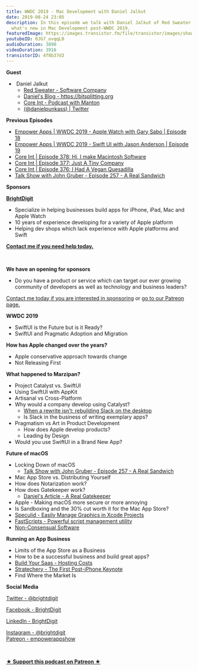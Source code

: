 ```yaml
---
title: WWDC 2019 - Mac Development with Daniel Jalkut
date: 2019-08-24 23:05
description: In this episode we talk with Daniel Jalkut of Red Sweater Software about
  what's new in Mac Development post-WWDC 2019.
featuredImage: https://images.transistor.fm/file/transistor/images/show/122/full_1533929410-artwork.jpg
youtubeID: 0JG7_ovqqL0
audioDuration: 3890
videoDuration: 3916
transistorID: 4f8b37d3
---
```

<p><b>Guest</b></p><ul><li> Daniel Jalkut<ul>
<li><a href="https://red-sweater.com">Red Sweater - Software Company</a></li>
<li><a href="https://bitsplitting.org">Daniel's Blog - https://bitsplitting.org</a></li>
<li><a href="https://coreint.org">Core Int - Podcast with Manton</a></li>
<li><a href="https://twitter.com/danielpunkass">(@danielpunkass) | Twitter</a></li>
</ul>
</li></ul><p><b>Previous Episodes</b></p><ul>
<li><a href="https://share.transistor.fm/s/3d4c7634?preview=true">Empower Apps | WWDC 2019 - Apple Watch with Gary Sabo | Episode 18</a></li>
<li><a href="https://share.transistor.fm/s/03051561">Empower Apps | WWDC 2019 - Swift UI with Jason Anderson | Episode 19</a></li>
<li><a href="https://coreint.org/2019/06/episode-378-hi-i-make-macintosh-software/">Core Int | Episode 378: Hi, I make Macintosh Software</a></li>
<li><a href="https://coreint.org/2019/06/episode-377-just-a-tiny-company/">Core Int | Episode 377: Just A Tiny Company</a></li>
<li><a href="https://coreint.org/2019/06/episode-376-i-had-a-vegan-quesadilla/">Core Int | Episode 376: I Had A Vegan Quesadilla</a></li>
<li><a href="https://daringfireball.net/thetalkshow/2019/07/23/ep-257">Talk Show with John Gruber - Episode 257 - A Real Sandwich</a></li>
</ul><p><b>Sponsors</b></p><p><a href="https://brightdigit.com"><strong>BrightDigit</strong></a></p><ul>
<li>Specialize in helping businesses build apps for iPhone, iPad, Mac and Apple Watch</li>
<li>10 years of experience developing for a variety of Apple platform</li>
<li>Helping dev shops which lack experience with Apple platforms and Swift</li>
</ul><p><a href="https://brightdigit.com/contact/"><strong>Contact me if you need help today.</strong></a></p><p><br></p><p><strong>We have an opening for sponsors</strong></p><ul><li>Do you have a product or service which can target our ever growing community of developers as well as technology and business leaders? </li></ul><p><a href="https://brightdigit.com/contact/">Contact me today if you are interested in sponsoring</a> or <a href="https://www.patreon.com/empowerappsshow">go to our Patreon page.</a></p><p><b>WWDC 2019</b></p><ul>
<li>SwiftUI is the Future but is it Ready?</li>
<li>SwiftUI and Pragmatic Adoption and Migration</li>
</ul><p><b>How has Apple changed over the years?</b></p><ul>
<li>Apple conservative approach towards change</li>
<li>Not Releasing First</li>
</ul><p><b>What happened to Marzipan?</b></p><ul>
<li>Project Catalyst vs. SwiftUI</li>
<li>Using SwiftUI with AppKit</li>
<li>Artisanal vs Cross-Platform</li>
<li>Why would a company develop using Catalyst?<ul>
<li>
<a href="https://slack.engineering/rebuilding-slack-on-the-desktop-308d6fe94ae4">When a rewrite isn’t: rebuilding Slack on the desktop</a> </li>
<li>Is Slack in the business of writing exemplary apps?</li>
</ul>
</li>
<li>Pragmatism vs Art in Product Development<ul>
<li>How does Apple develop products?</li>
<li>Leading by Design</li>
</ul>
</li>
<li>Would you use SwiftUI in a Brand New App?</li>
</ul><p><b>Future of macOS</b></p><ul>
<li>Locking Down of macOS<ul><li><a href="https://daringfireball.net/thetalkshow/2019/07/23/ep-257">Talk Show with John Gruber - Episode 257 - A Real Sandwich</a></li></ul>
</li>
<li>Mac App Store vs. Distributing Yourself</li>
<li>How does Notarization work?</li>
<li>How does Gatekeeper work?<ul><li><a href="https://bitsplitting.org/2019/07/22/a-real-gatekeeper/">Daniel's Article - A Real Gatekeeper</a></li></ul>
</li>
<li>Apple - Making macOS more secure or more annoying</li>
<li>Is Sandboxing and the 30% cut worth it for the Mac App Store?</li>
<li><a href="https://speculid.com">Speculid - Easily Manage Graphics in Xcode Projects</a></li>
<li><a href="https://red-sweater.com/fastscripts/">FastScripts - Powerful script management utility</a></li>
<li><a href="https://daringfireball.net/thetalkshow/2019/07/23/ep-257">Non-Consensual Software</a></li>
</ul><p><b>Running an App Business</b></p><ul>
<li>Limits of the App Store as a Business</li>
<li>How to be a successful business and build great apps?</li>
<li>
<a href="https://saas.transistor.fm/episodes/did-we-solve-our-bandwidth-cost-crisis">Build Your Saas - Hosting Costs</a> </li>
<li><a href="https://stratechery.com/2019/apples-audacity/">Stratechery - The First Post-iPhone Keynote</a></li>
<li>Find Where the Market Is</li>
</ul><p><b>Social Media</b></p><p><a href="https://twitter.com/brightdigit">Twitter - @brightdigit</a></p><p><a href="http://facebook.com/brightdigit">Facebook - BrightDigit</a></p><p><a href="https://www.linkedin.com/company/bright-digit">LinkedIn - BrightDigit</a></p><p><a href="https://www.instagram.com/brightdigit/">Instagram - @brightdigit</a><br><a href="https://www.patreon.com/empowerappsshow">Patreon - empowerappshow</a></p><p><br></p><p><strong><a href="https://www.patreon.com/empowerappsshow" rel="payment" title="★ Support this podcast on Patreon ★">★ Support this podcast on Patreon ★</a></strong></p>
      